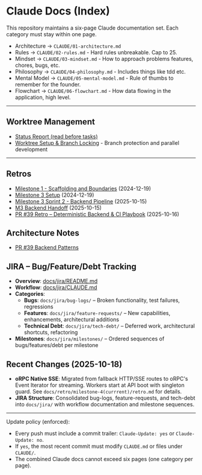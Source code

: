 # Claude Docs (Index)

This repository maintains a six-page Claude documentation set. Each category must stay within one page.

- Architecture → `CLAUDE/01-architecture.md`
- Rules → `CLAUDE/02-rules.md` - Hard rules unbreakable. Cap to 25.
- Mindset → `CLAUDE/03-mindset.md` - How to approach problems features, chores, bugs, etc.
- Philosophy → `CLAUDE/04-philosophy.md` - Includes things like tdd etc.
- Mental Model → `CLAUDE/05-mental-model.md` - Rule of thumbs to remember for the founder.
- Flowchart → `CLAUDE/06-flowchart.md` - How data flowing in the application, high level.

---

## Worktree Management
- [Status Report (read before tasks)](docs/status/STATUS_REPORT.md)
- [Worktree Setup & Branch Locking](WORKTREE_MANAGEMENT.md) - Branch protection and parallel development

---

## Retros
- [Milestone 1 - Scaffolding and Boundaries](docs/retro/milestone-1.md) (2024-12-19)
- [Milestone 3 Setup](docs/retro/milestone-3-setup.md) (2024-12-19)
- [Milestone 3 Sprint 2 - Backend Pipeline](docs/retro/milestone3-sprint2.md) (2025-10-15)
- [M3 Backend Handoff](docs/retro/m3-backend-handoff.md) (2025-10-15)
- [PR #39 Retro – Deterministic Backend & CI Playbook](docs/guides/pr39-retro.md) (2025-10-16)

## Architecture Notes
- [PR #39 Backend Patterns](docs/architecture/pr39-backend-patterns.md)

## JIRA – Bug/Feature/Debt Tracking
- **Overview**: [docs/jira/README.md](docs/jira/README.md)
- **Workflow**: [docs/jira/CLAUDE.md](docs/jira/CLAUDE.md)
- **Categories**:
  - **Bugs**: `docs/jira/bug-logs/` – Broken functionality, test failures, regressions
  - **Features**: `docs/jira/feature-requests/` – New capabilities, enhancements, architectural additions
  - **Technical Debt**: `docs/jira/tech-debt/` – Deferred work, architectural shortcuts, refactoring
- **Milestones**: `docs/jira/milestones/` – Ordered sequences of bugs/features/debt per milestone

## Recent Changes (2025-10-18)
- **oRPC Native SSE**: Migrated from fallback HTTP/SSE routes to oRPC's Event Iterator for streaming. Workers start at API boot with singleton guard. See `docs/retro/milestone-4(currrent)/retro.md` for details.
- **JIRA Structure**: Consolidated bug-logs, feature-requests, and tech-debt into `docs/jira/` with workflow documentation and milestone sequences.

---

Update policy (enforced):
- Every push must include a commit trailer: `Claude-Update: yes` or `Claude-Update: no`.
- If `yes`, the most recent commit must modify `CLAUDE.md` or files under `CLAUDE/`.
- The combined Claude docs cannot exceed six pages (one category per page).